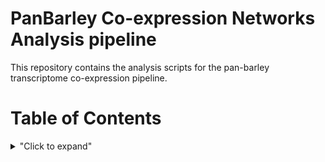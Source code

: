 # PanBarley Co-expression Networks Analysis pipeline

This repository contains the analysis scripts for the pan-barley transcriptome co-expression pipeline. 

# Table of Contents

<details>
<summary>"Click to expand"</summary>

- [Preparation of count & metadata tables](#preparation-of-count---metadata-tables)
- [Variance Stabilizing Transformation](#variance-stabilizing-transformation)
- [Principal Component Analysis](#principal-component-analysis)
- [Weighted Gene Correlation Network Analysis](#weighted-gene-correlation-network-analysis)
- [Mercator Functional Enrichment Analysis](#mercator-functional-enrichment-analysis)
- [Comparison of Co-expression Networks with Jaccard-distance and Cosine-similarity](#comparison-of-co-expression-networks-with-jaccard-distance-and-cosine-similarity)
- [Louvain Method for Community Detection](#louvain-method-for-community-detection)
- [OrthoFinder Analysis](#orthofinder-analysis)

<small><i><a href='http://ecotrust-canada.github.io/markdown-toc/'>Table of contents generated with markdown-toc</a></i></small>


---

## Preparation of count & metadata tables
The R script 00_DataWrangling.ipynb demonstrates how to divide the overall count table (PanBaRT20_tpm_genes.csv) from all 297 samples into accession specific sample tables and how to subset the single-copy orthologs from all genes, using the "core;single" keywords on the GsRTD_and_PanBaRT20_match.tsv table. The generated "PanBaRT20_geneTPM_ort_filt_*.csv" and "\*_meta.csv" tables serve as input tables for the next step of the analysis.

Out of the total number of 13,680 single copy genes, 13,652 genes have passed the filter of lowly expressing genes (TPM > 0.5 in minimum 2 biological replicates) in all accessions and were taking part of the following analysis. 

---

## Variance Stabilizing Transformation
R package DESeq2 (v1.34.0) (doi:10.1186/s13059-014-0550-8) is used to perform variance stabilizing transformation for normalization applying the design “~Tissue” with the argument “blind = FALSE” in the 01_varstabDESeq2.R script.

---

## Principal Component Analysis 
From the original 297 samples, principal component analysis (PCA) revealed that one sample was a severe outlier with R scripts 02_PCA_UMAP_all.ipynb and 02_PCA_UMAP_peraccession.R for all samples & for each accession separately. Therefore, this sample (ZDM01467_In2) was removed from further analysis. 

---

## Weighted Gene Correlation Network Analysis
Co-expression networks were built for all accessions’ single copy orthologs separately using the WGCNA package (v1.69) (https://doi.org/10.1186/1471-2105-9-559), as follows. The soft power threshold used for scale-free topology was determined using the automatic detection function “pickSoftThreshold”. Unsigned networks were calculated with Pearson correlation to obtain the adjacency matrix that accounted for both positive and negative correlations among gene-pairs by applying methods dynamicTreeCut and TOMtype with a minimum module size = 30, “unsigned” network type and otherwise default settings. This resulted in twenty networks, with different module numbers for each accession.

This approach was followed by merging closely clustered modules by a cut height 0.1 that resulted in the final set of modules for each accession. Merged modules have been ordered by their size (number of genes) and renamed with accession specific names followed by the order of modules such as “Akashinriki_1” or “B1K_3”. This resulted in 738 modules across all accessions in total. As WGCNA excluded a few genes with insufficient variation from each of the genotype-specific networks using the “goodSamplesGenes” function, 91 genes have been filtered out from the next steps of analysis, leaving 13,561 single copy genes to analyze further. 

Module eigengenes were calculated using the “moduleEigengenes” function of the WGCNA package, which represents the expression profile of a given module by taking the first principal component of the module. Pearson correlation with Fisher’s-exact significance test was calculated among a binarized tissue table and the eigengenes.

---

## Mercator Functional Enrichment Analysis
Mercator4 (v5.0) (PMID: 34448161) functional annotation was performed and enrichment with over-representation analysis (ORA) of sets of module-genes was done using R package clusterProfiler (v4.6) (doi:10.1016/j.xinn.2021.100141) with Benjamini-Hochberg FDR correction p-value cut-off 0.05

---

## Comparison of Co-expression Networks with Jaccard-distance and Cosine-similarity 
To compare the shared number of orthologs across accession-specific network modules, Jaccard distance and Cosine-similarity was calculated for each module-pairs, and as Cosine-similarity proved to be more sensitive against small-to-big module comparisons, it was used in the next step of the analysis.

---

## Louvain Method for Community Detection 
Across all accessions, a meta-network was established by computing edges using the Cosine values and nodes as modules using networkx (v) (Hagberg, A., Swart, P., & S Chult, D. (2008). Exploring network structure, dynamics, and function using NetworkX (No. LA-UR-08-05495; LA-UR-08-5495). Los Alamos National Lab. (LANL), Los Alamos, NM (United States).), and clustered further into 6 distinct communities via the Louvain method for community detection (https://iopscience.iop.org/article/10.1088/1742-5468/2008/10/P10008). Final network layout was calculated using the Netgraph (v) (https://doi.org/10.21105/joss.05372) package with edge bundle option.

---

## OrthoFinder Analysis
In order to identify well-known rice orthologs

---
